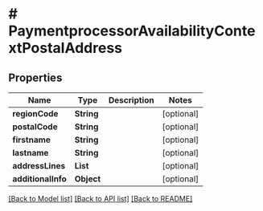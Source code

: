 # # PaymentprocessorAvailabilityContextPostalAddress


## Properties 


Name | Type | Description | Notes
------------ | ------------- | ------------- | -------------
**regionCode**| **String** |   | [optional]
**postalCode**| **String** |   | [optional]
**firstname**| **String** |   | [optional]
**lastname**| **String** |   | [optional]
**addressLines**| **List<String>** |   | [optional]
**additionalInfo**| **Object** |   | [optional]


[[Back to Model list]](../../README.md#models) [[Back to API list]](../../README.md#endpoints) [[Back to README]](../../README.md)

